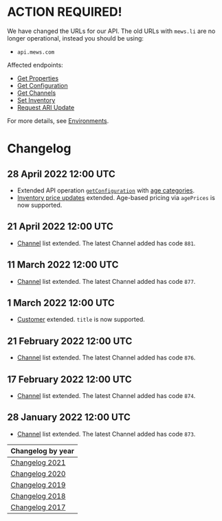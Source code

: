 # ACTION REQUIRED!

We have changed the URLs for our API. The old URLs with `mews.li` are no longer operational, instead you should be using:
* `api.mews.com`
 
Affected endpoints: 
* [Get Properties](../mews-operations/configuration.md#get-properties)
* [Get Configuration](../mews-operations/configuration.md#get-configuration)
* [Get Channels](../mews-operations/configuration.md#get-channels)
* [Set Inventory](../mews-operations/inventory.md#set-inventory)
* [Request ARI Update](../mews-operations/inventory.md#request-ari-update)

For more details, see [Environments](../mews-operations/README.md#environments).

# Changelog

## 28 April 2022 12:00 UTC

* Extended API operation [`getConfiguration`](../mews-operations/configuration.md#get-configuration) with [age categories](../mews-operations/configuration.md#age-categories).
* [Inventory price updates](../channel-manager-operations/inventory.md#rate-price) extended. Age-based pricing via `agePrices` is now supported. 

## 21 April 2022 12:00 UTC

* [Channel](../channels/README.md) list extended. The latest Channel added has code `881`.

## 11 March 2022 12:00 UTC

* [Channel](../channels/README.md) list extended. The latest Channel added has code `877`.

## 1 March 2022 12:00 UTC

* [Customer](../mews-operations/reservations.md#customer) extended. `title` is now supported.

## 21 February 2022 12:00 UTC

* [Channel](../channels/README.md) list extended. The latest Channel added has code `876`.

## 17 February 2022 12:00 UTC

* [Channel](../channels/README.md) list extended. The latest Channel added has code `874`.

## 28 January 2022 12:00 UTC

* [Channel](../channels/README.md) list extended. The latest Channel added has code `873`.

| Changelog by year |
| :-- |
| [Changelog 2021](changelog2021.md) |
| [Changelog 2020](changelog2020.md) |
| [Changelog 2019](changelog2019.md) |
| [Changelog 2018](changelog2018.md) |
| [Changelog 2017](changelog2017.md) |

